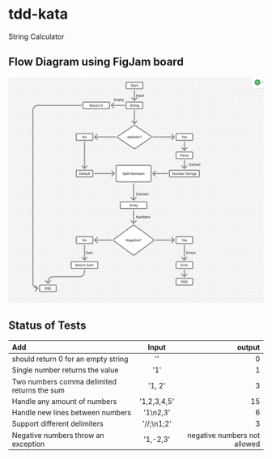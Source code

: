 # tdd-kata

String Calculator

## Flow Diagram using FigJam board

!["flow diagram"](./flow-diagram.png)

## Status of Tests

| Add              | Input | output |
| :---------------- | :------: | ----: |
| should return 0 for an empty string        |   ''   | 0 |
| Single number returns the value           |   '1'   | 1 |
| Two numbers comma delimited returns the sum |  '1, 2'   | 3 |
| Handle any amount of numbers |  '1,2,3,4,5'   | 15 |
| Handle new lines between numbers |  '1\n2,3'   | 6 |
| Support different delimiters |  '//;\n1;2'   | 3 |
| Negative numbers throw an exception |  '1,-2,3'   | negative numbers not allowed |
